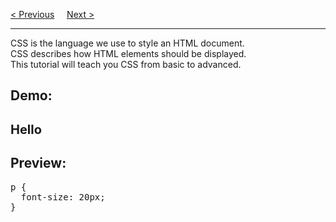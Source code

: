 <a href="https://bledy-guides.repl.co">&lt; Previous</a>
&nbsp;&nbsp;&nbsp;
<a href="/CSS/Introduction.md">Next &gt;</a>
<hr>
CSS is the language we use to style an HTML document.
<br>
CSS describes how HTML elements should be displayed.
<br>
This tutorial will teach you CSS from basic to advanced.
<p></p>
<h2>Demo:<h2>
<p style="font-size: 20px;">Hello</p>
<h2>Preview:</h2>
<pre>
p {
  font-size: 20px;
}
</pre>
